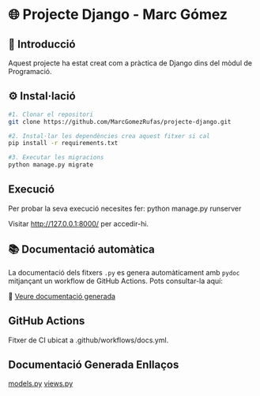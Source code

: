 # 🌐 Projecte Django - Marc Gómez

## 📌 Introducció
Aquest projecte ha estat creat com a pràctica de Django dins del mòdul de Programació.

## ⚙️ Instal·lació

```bash
#1. Clonar el repositori
git clone https://github.com/MarcGomezRufas/projecte-django.git

#2. Instal·lar les dependències crea aquest fitxer si cal
pip install -r requirements.txt

#3. Executar les migracions
python manage.py migrate 
```

## Execució
Per probar la seva execució necesites fer: python manage.py runserver

Visitar http://127.0.0.1:8000/ per accedir-hi.


## 📚 Documentació automàtica

La documentació dels fitxers `.py` es genera automàticament amb `pydoc` mitjançant un workflow de GitHub Actions. Pots consultar-la aquí:

🔗 [Veure documentació generada](https://marcgomezrufas.github.io/projecte-django/)

## GitHub Actions
Fitxer de CI ubicat a .github/workflows/docs.yml.

## Documentació Generada Enllaços
[models.py](https://marcgomezrufas.github.io/projecte-django/blog.models.html/)
[views.py](https://marcgomezrufas.github.io/projecte-django/blog.views.html/)

